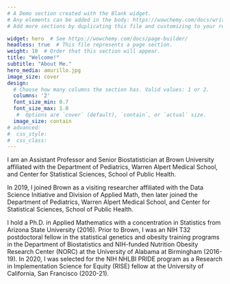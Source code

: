 ```yaml
---
# A Demo section created with the Blank widget.
# Any elements can be added in the body: https://wowchemy.com/docs/writing-markdown-latex/
# Add more sections by duplicating this file and customizing to your requirements.

widget: hero  # See https://wowchemy.com/docs/page-builder/
headless: true  # This file represents a page section.
weight: 10  # Order that this section will appear.
title: "Welcome!"
subtitle: "About Me."
hero_media: amurillo.jpg
image_size: cover
design:
  # Choose how many columns the section has. Valid values: 1 or 2.
  columns: '2'
  font_size_min: 0.7
  font_size_max: 1.0
   #  Options are `cover` (default), `contain`, or `actual` size.
  image_size: contain
# advanced:
#  css_style:
#  css_class:
---
```


I am an Assistant Professor and Senior Biostatistician at Brown University affiliated with the Department of Pediatrics, Warren Alpert Medical School, and Center for Statistical Sciences, School of Public Health. 

In 2019, I joined Brown as a visiting researcher affiliated with the Data Science Initiative and Division of Applied Math, then later joined the Department of Pediatrics, Warren Alpert Medical School, and Center for Statistical Sciences, School of Public Health. 

I hold a Ph.D. in Applied Mathematics with a concentration in Statistics from Arizona State University (2016). Prior to Brown, I was an NIH T32 postdoctoral fellow in the statistical genetics and obesity training programs in the Department of Biostatistics and NIH-funded Nutrition Obesity Research Center (NORC) at the University of Alabama at Birmingham (2016-19). In 2020, I was selected for the NIH NHLBI PRIDE program as a Research in Implementation Science for Equity (RISE) fellow at the University of California, San Francisco (2020-21). 
